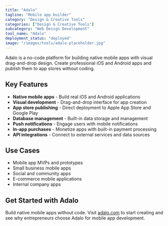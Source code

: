 ```yaml
---
title: "Adalo"
tagline: "Mobile app builder"
category: "Design & Creative Tools"
categories: ["Design & Creative Tools"]
subcategory: "Web Design Development"
tool_name: "Adalo"
deployment_status: "deployed"
image: "/images/tools/adalo-placeholder.jpg"
---
```

Adalo is a no-code platform for building native mobile apps with visual drag-and-drop design. Create professional iOS and Android apps and publish them to app stores without coding.

## Key Features

- **Native mobile apps** - Build real iOS and Android applications
- **Visual development** - Drag-and-drop interface for app creation
- **App store publishing** - Direct deployment to Apple App Store and Google Play
- **Database management** - Built-in data storage and management
- **Push notifications** - Engage users with mobile notifications
- **In-app purchases** - Monetize apps with built-in payment processing
- **API integrations** - Connect to external services and data sources

## Use Cases

- Mobile app MVPs and prototypes
- Small business mobile apps
- Social and community apps
- E-commerce mobile applications
- Internal company apps

## Get Started with Adalo

Build native mobile apps without code. Visit [adalo.com](https://www.adalo.com) to start creating and see why entrepreneurs choose Adalo for mobile app development.